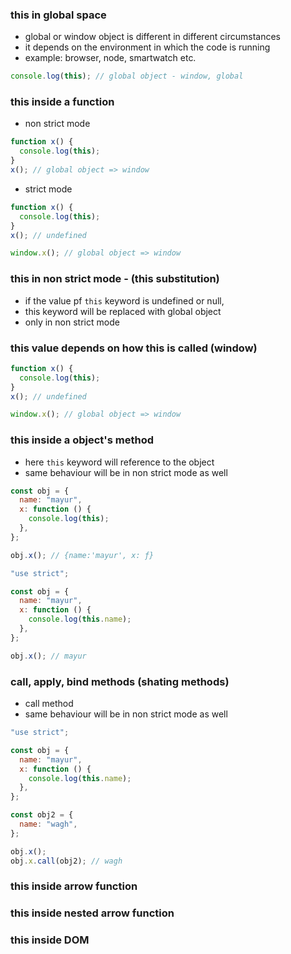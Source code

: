 ### this in global space

- global or window object is different in different circumstances
- it depends on the environment in which the code is running
- example: browser, node, smartwatch etc.

```js
console.log(this); // global object - window, global
```

### this inside a function

- non strict mode

```js
function x() {
  console.log(this);
}
x(); // global object => window
```

- strict mode

```js
function x() {
  console.log(this);
}
x(); // undefined

window.x(); // global object => window
```

### this in non strict mode - (this substitution)

- if the value pf `this` keyword is undefined or null,
- this keyword will be replaced with global object
- only in non strict mode

### this value depends on how this is called (window)

```js
function x() {
  console.log(this);
}
x(); // undefined

window.x(); // global object => window
```

### this inside a object's method

- here `this` keyword will reference to the object
- same behaviour will be in non strict mode as well

```js
const obj = {
  name: "mayur",
  x: function () {
    console.log(this);
  },
};

obj.x(); // {name:'mayur', x: ƒ}
```

```js
"use strict";

const obj = {
  name: "mayur",
  x: function () {
    console.log(this.name);
  },
};

obj.x(); // mayur
```

### call, apply, bind methods (shating methods)

- call method
- same behaviour will be in non strict mode as well

```js
"use strict";

const obj = {
  name: "mayur",
  x: function () {
    console.log(this.name);
  },
};

const obj2 = {
  name: "wagh",
};

obj.x();
obj.x.call(obj2); // wagh
```

### this inside arrow function

### this inside nested arrow function

### this inside DOM
